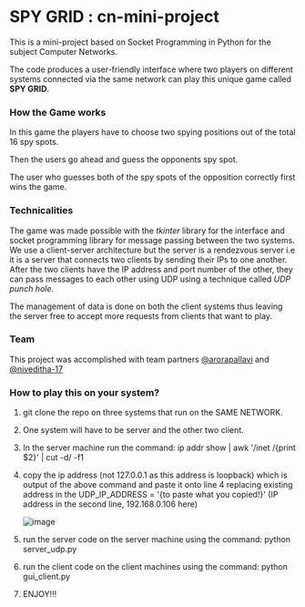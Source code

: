 # SPY GRID : cn-mini-project 
This is a mini-project based on Socket Programming in Python for the subject Computer Networks. 

The code produces a user-friendly interface where two players on different systems connected via the same network can play this unique game called **SPY GRID**.
### How the Game works
In this game the players have to choose two spying positions out of the total 16 spy spots.

Then the users go ahead and guess the opponents spy spot.

The user who guesses both of the spy spots of the opposition correctly first wins the game.

### Technicalities
The game was made possible with the *tkinter* library for the interface and socket programming library for message passing between the two systems.
We use a client-server architecture but the server is a rendezvous server i.e it is a server that connects two clients by sending their IPs to one another.
After the two clients have the IP address and port number of the other, they can pass messages to each other using UDP using a technique called
*UDP punch hole*.

The management of data is done on both the client systems thus leaving the server free to accept more requests from clients that want to play.

### Team
This project was accomplished with team partners <a href="https://github.com/arorapallavi" target="_blank">@arorapallavi</a> and <a href="https://github.com/niveditha-17" target="_blank">@niveditha-17</a>

### How to play this on your system?

1. git clone the repo on three systems that run on the SAME NETWORK.
2. One system will have to be server and the other two client.
3. In the server machine run the command: ip addr show | awk '/inet /{print $2}' | cut -d/ -f1
4. copy the ip address (not 127.0.0.1 as this address is loopback) which is output of the above command and paste it onto line 4 replacing existing address in the UDP_IP_ADDRESS = '{to paste what you copied!}'
(IP address in the second line, 192.168.0.106 here)

   ![image](https://user-images.githubusercontent.com/97780641/228596684-caaaa40c-f76d-4264-b752-622446b10c13.png)

5. run the server code on the server machine using the command: python server_udp.py
6. run the client code on the client machines using the command: python gui_client.py
7. ENJOY!!!
